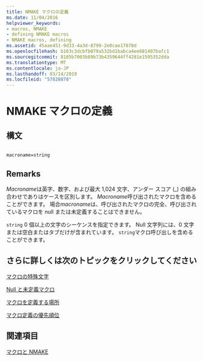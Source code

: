 ```yaml
---
title: NMAKE マクロの定義
ms.date: 11/04/2016
helpviewer_keywords:
- macros, NMAKE
- defining NMAKE macros
- NMAKE macros, defining
ms.assetid: 45aae451-9d33-4a3d-8799-2e0cae17070d
ms.openlocfilehash: b163c3dcbfb079a532bd1babca4ee881407bafc1
ms.sourcegitcommit: 8105b7003b89b73b4359644ff4281e1595352dda
ms.translationtype: MT
ms.contentlocale: ja-JP
ms.lasthandoff: 03/14/2019
ms.locfileid: "57828078"
---
```

# <a name="defining-an-nmake-macro"></a>NMAKE マクロの定義

## <a name="syntax"></a>構文

```

macroname=string
```

## <a name="remarks"></a>Remarks

*Macroname*は英字、数字、および最大 1,024 文字、アンダー スコア (_) の組み合わせでありはケースを区別します。 *Macroname*呼び出されたマクロを含めることができます。 場合*macroname*は、呼び出されたマクロの完全、呼び出されているマクロを null または未定義することはできません。

`string` 0 個以上の文字のシーケンスを指定できます。 Null 文字列には、0 文字または空白またはタブだけが含まれています。 `string`マクロ呼び出しを含めることができます。

## <a name="what-do-you-want-to-know-more-about"></a>さらに詳しくは次のトピックをクリックしてください

[マクロの特殊文字](special-characters-in-macros.md)

[Null と未定義マクロ](null-and-undefined-macros.md)

[マクロを定義する場所](where-to-define-macros.md)

[マクロ定義の優先順位](precedence-in-macro-definitions.md)

## <a name="see-also"></a>関連項目

[マクロと NMAKE](macros-and-nmake.md)
